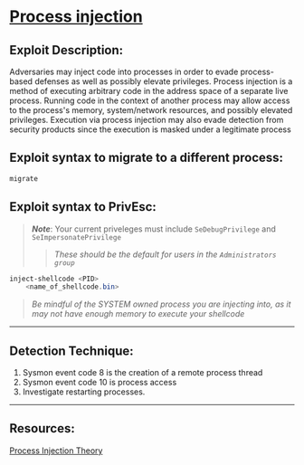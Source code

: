 # [Process injection](https://attack.mitre.org/techniques/T1055/)

## Exploit Description: 
Adversaries may inject code into processes in order to evade process-based defenses as well as possibly elevate privileges. Process injection is a method of executing arbitrary code in the address space of a separate live process. Running code in the context of another process may allow access to the process's memory, system/network resources, and possibly elevated privileges. Execution via process injection may also evade detection from security products since the execution is masked under a legitimate process

## Exploit syntax to migrate to a different process:
 ```powershell 
 migrate
 ```

## Exploit syntax to PrivEsc:
> ***Note***: Your current priveleges must include `SeDebugPrivilege` and `SeImpersonatePrivilege` 
>> *These should be the default for users in the `Administrators group`*

```powershell
inject-shellcode <PID>
    <name_of_shellcode.bin>
```
> *Be mindful of the SYSTEM owned process you are injecting into, as it may not have enough memory to execute your shellcode* 
---

## Detection Technique:
1. Sysmon event code 8 is the creation of a remote process thread
2. Sysmon event code 10 is process access
3. Investigate restarting processes.

---

## Resources:
[Process Injection Theory](https://secarma.com/process-injection-part-1-the-theory/)
